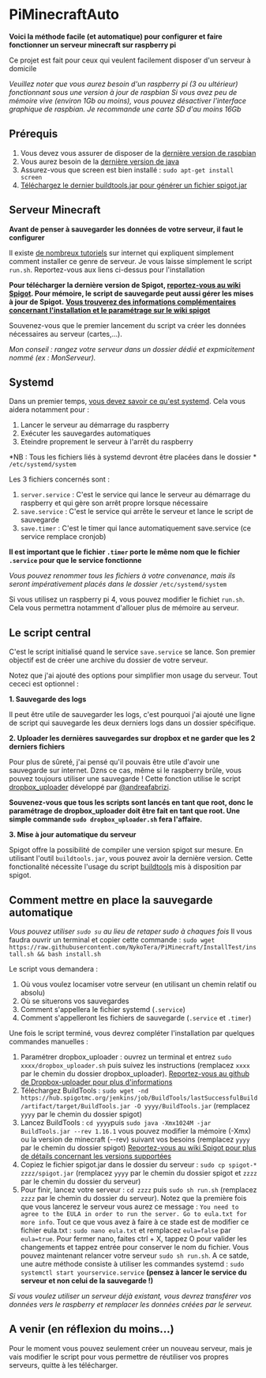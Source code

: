 # PiMinecraftAuto

**Voici la méthode facile (et automatique) pour configurer et faire fonctionner un serveur minecraft sur raspberry pi**

Ce projet est fait pour ceux qui veulent facilement disposer d'un serveur à domicile

*Veuillez noter que vous aurez besoin d'un raspberry pi (3 ou ultérieur) fonctionnant sous une version à jour de raspbian*
*Si vous avez peu de mémoire vive (environ 1Gb ou moins), vous pouvez désactiver l'interface graphique de raspbian.*
*Je recommande une carte SD d'au moins 16Gb*



## Prérequis

1. Vous devez vous assurer de disposer de la  [dernière version de raspbian](https://www.raspberrypi.org/documentation/raspbian/updating.md)
2. Vous aurez besoin de la [dernière version de java](https://www.digitalocean.com/community/tutorials/how-to-install-java-with-apt-on-debian-10)
3. Assurez-vous que screen est bien installé : `sudo apt-get install screen`
4. [Téléchargez le dernier buildtools.jar pour générer un fichier spigot.jar](https://www.spigotmc.org/wiki/buildtools/)



## Serveur Minecraft

**Avant de penser à sauvegarder les données de votre serveur, il faut le configurer**

Il existe [de nombreux tutoriels](https://www.makeuseof.com/tag/setup-minecraft-server-raspberry-pi/) sur internet qui expliquent simplement comment installer ce genre de serveur.
Je vous laisse simplement le script `run.sh`. Reportez-vous aux liens ci-dessus pour l'installation

**Pour télécharger la dernière version de Spigot, [reportez-vous au wiki Spigot](https://www.spigotmc.org/wiki/buildtools/#latest). Pour mémoire, le script de sauvegarde peut aussi gérer les mises à jour de Spigot.**
**[Vous trouverez des informations complémentaires concernant l'installation et le paramétrage sur le wiki spigot](https://www.spigotmc.org/wiki/spigot/)**

Souvenez-vous que le premier lancement du script va créer les données nécessaires au serveur (cartes,...).

*Mon conseil : rangez votre serveur dans un dossier dédié et expmicitement nommé (ex : MonServeur).*



## Systemd

Dans un premier temps, [vous devez savoir ce qu'est systemd](https://wiki.debian.org/systemd).
Cela vous aidera notamment pour :

1. Lancer le serveur au démarrage du raspberry
2. Exécuter les sauvegardes automatiques
3. Eteindre proprement le serveur à l'arrêt du raspberry

*NB : Tous les fichiers liés à systemd devront être placées dans le dossier * `/etc/systemd/system`

Les 3 fichiers concernés sont :

1. `server.service` : C'est le service qui lance le serveur au démarrage du raspberry et qui gère son arrêt propre lorsque nécessaire
2. `save.service` : C'est le service qui arrête le serveur et lance le script de sauvegarde
3. `save.timer` : C'est le timer qui lance automatiquement save.service (ce service remplace cronjob)

**Il est important que le fichier `.timer` porte le même nom que le fichier `.service` pour que le service fonctionne**

*Vous pouvez renommer tous les fichiers à votre convenance, mais ils seront impérativement placés dans le dossier* `/etc/systemd/system`

Si vous utilisez un raspberry pi 4, vous pouvez modifier le fichiet `run.sh`. Cela vous permettra notamment d'allouer plus de mémoire au serveur.



## Le script central

C'est le script initialisé quand le service `save.service` se lance.
Son premier objectif est de créer une archive du dossier de votre serveur.

Notez que j'ai ajouté des options pour simplifier mon usage du serveur. Tout cececi est optionnel :

**1. Sauvegarde des logs**

Il peut être utile de sauvegarder les logs, c'est pourquoi j'ai ajouté une ligne de script qui sauvegarde les deux derniers logs dans un dossier spécifique.

**2. Uploader les dernières sauvegardes sur dropbox et ne garder que les 2 derniers fichiers**

Pour plus de sûreté, j'ai pensé qu'il pouvais être utile d'avoir une sauvegarde sur internet. Dzns ce cas, même si le raspberry brûle, vous pouvez toujours utiliser une sauvegarde !
Cette fonction utilise le script [dropbox_uploader](https://github.com/andreafabrizi/Dropbox-Uploader) développé par [@andreafabrizi](https://github.com/andreafabrizi).

**Souvenez-vous que tous les scripts sont lancés en tant que root, donc le paramétrage de dropbox_uploader doit être fait en tant que root. Une simple commande `sudo dropbox_uploader.sh` fera l'affaire.**

**3. Mise à jour automatique du serveur**

Spigot offre la possibilité de compiler une version spigot sur mesure. En utilisant l'outil `buildtools.jar`, vous pouvez avoir la dernière version.
Cette fonctionalité nécessite l'usage du script [buildtools](https://hub.spigotmc.org/jenkins/job/BuildTools/) mis à disposition par spigot.



## Comment mettre en place la sauvegarde automatique

*Vous pouvez utiliser `sudo su` au lieu de retaper sudo à chaques fois*
Il vous faudra ouvrir un terminal et copier cette commande :
`sudo wget https://raw.githubusercontent.com/NykoTera/PiMinecraft/InstallTest/install.sh && bash install.sh`

Le script vous demandera :
1. Où vous voulez locamiser votre serveur (en utilisant un chemin relatif ou absolu)
2. Où se situerons vos sauvegardes
3. Comment s'appellera le fichier systemd (`.service`)
4. Comment s'appelleront les fichiers de sauvegarde (`.service` et `.timer`)

Une fois le script terminé, vous devrez compléter l'installation par quelques commandes manuelles :
1. Paramétrer dropbox_uploader : ouvrez un terminal et entrez `sudo xxxx/dropbox_uploader.sh` puis suivez les instructions (remplacez `xxxx` par le chemin du dossier dropbox_uploader). [Reportez-vous au github de Dropbox-uploader pour plus d'informations](https://github.com/andreafabrizi/Dropbox-Uploader)
2. Téléchargez BuildTools : `sudo wget -nd  https://hub.spigotmc.org/jenkins/job/BuildTools/lastSuccessfulBuild/artifact/target/BuildTools.jar -O yyyy/BuildTools.jar` (remplacez `yyyy` par le chemin du dossier spigot)
3. Lancez BuildTools : `cd yyyy`puis `sudo java -Xmx1024M -jar BuildTools.jar --rev 1.16.1` vous pouvez modifier la mémoire (-Xmx) ou la version de minecraft (--rev) suivant vos besoins (remplacez `yyyy` par le chemin du dossier spigot) [Reportez-vous au wiki Spigot pour plus de détails concernant les versions supportées](https://www.spigotmc.org/wiki/buildtools/#latest)
4. Copiez le fichier spigot.jar dans le dossier du serveur : `sudo cp spigot-* zzzz/spigot.jar` (remplacez `yyyy` par le chemin du dossier spigot et `zzzz` par le chemin du dossier du serveur)
5. Pour finir, lancez votre serveur : `cd zzzz` puis `sudo sh run.sh` (remplacez `zzzz` par le chemin du dossier du serveur).
Notez que la première fois que vous lancerez le serveur vous aurez ce message : `You need to agree to the EULA in order to run the server. Go to eula.txt for more info`. Tout ce que vous avez à faire à ce stade est de modifier ce fichier eula.txt : `sudo nano eula.txt` et remplacez `eula=false` par `eula=true`. Pour fermer nano, faites ctrl + X, tappez O pour valider les changements et tappez entrée pour conserver le nom du fichier. Vous pouvez maintenant relancer votre serveur `sudo sh run.sh`. A ce satde, une autre méthode consiste à utiliser les commandes systemd : `sudo systemctl start yourservice.service` **(pensez à lancer le service du serveur et non celui de la sauvegarde !)**

*Si vous voulez utiliser un serveur déjà existant, vous devrez transférer vos données vers le raspberry et remplacer les données créées par le serveur.*



## A venir (en réflexion du moins...)

Pour le moment vous pouvez seulement créer un nouveau serveur, mais je vais modifier le script pour vous permettre de réutiliser vos propres serveurs, quitte à les télécharger.
